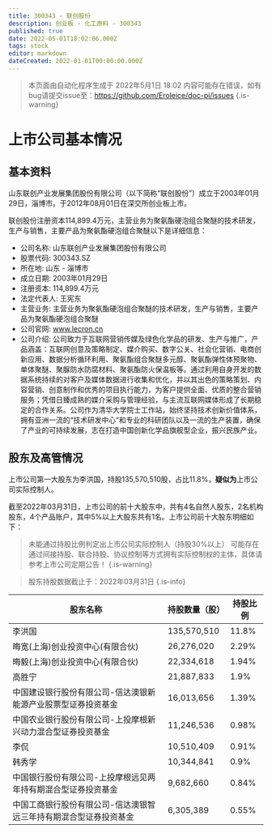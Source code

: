 ```yaml
---
title: 300343 - 联创股份
description: 创业板 - 化工原料 - 300343
published: true
date: 2022-05-01T18:02:06.000Z
tags: stock
editor: markdown
dateCreated: 2022-01-01T00:00:00.000Z
---
```


> 本页面由自动化程序生成于 2022年5月1日 18:02
> 内容可能存在错误，如有bug请提交issue至：https://github.com/Eroleice/doc-pi/issues
{.is-warning}

# 上市公司基本情况

## 基本资料

山东联创产业发展集团股份有限公司（以下简称“联创股份”）成立于2003年01月29日，淄博市。于2012年08月01日在深交所创业板上市。

联创股份注册资本114,899.4万元，主营业务为聚氨酯硬泡组合聚醚的技术研发，生产与销售，主要产品为聚氨酯硬泡组合聚醚以下是详细信息：

- 公司名称: 山东联创产业发展集团股份有限公司
- 股票代码: 300343.SZ
- 所在地: 山东 - 淄博市
- 成立日期: 2003年01月29日
- 注册资本: 114,899.4万元
- 法定代表人: 王宪东
- 主营业务: 主营业务为聚氨酯硬泡组合聚醚的技术研发，生产与销售，主要产品为聚氨酯硬泡组合聚醚
- 公司官网: www.lecron.cn
- 公司介绍: 公司致力于互联网营销传媒及绿色化学品的研发、生产与推广，产品涵盖：互联网创意及策略制定、媒介购买、数字公关、社会化营销、电商创新应用、数据分析循环利用、聚氨酯组合聚醚多元醇、聚氨酯弹性体预聚物、单体聚醚、聚脲防水防腐材料、聚氨酯防火保温板等。通过利用自身开发的数据系统持续的对客户及媒体数据进行收集和优化，并以其出色的策略策划、内容营销、创意制作和优秀的项目执行能力，为客户提供全面、优质的整合营销服务；凭借日臻成熟的媒介采购与管理经验，与主流互联网媒体形成了长期稳定的合作关系。公司作为清华大学院士工作站，始终坚持技术创新价值体系，拥有亚洲一流的“技术研发中心”和专业的科研团队以及一流的生产装置，确保了产业的可持续发展，志在打造中国创新化学品旗舰型企业，振兴民族产业。


## 股东及高管情况

上市公司第一大股东为李洪国，持股135,570,510股，占比11.8%，**疑似为**上市公司实际控制人。

截至2022年03月31日，上市公司的前十大股东中，共有4名自然人股东，2名机构股东，4个产品账户，其中5%以上大股东共有1名。上市公司前十大股东明细如下：

> 未能通过持股比例判定出上市公司实际控制人（持股30%以上）
> 可能存在通过间接持股、联合持股、协议控制等方式拥有实际控制权的主体，具体请参考上市公司定期公告！
{.is-warning}

> 股东持股数据截止于：2022年03月31日
{.is-info}

| 股东名称 | 持股数量（股） | 持股比例 |
| --- | --- | --- |
| 李洪国 | 135,570,510 | 11.8% |
| 晦宽(上海)创业投资中心(有限合伙) | 26,276,020 | 2.29% |
| 晦毅(上海)创业投资中心(有限合伙) | 22,334,618 | 1.94% |
| 高胜宁 | 21,887,833 | 1.9% |
| 中国建设银行股份有限公司-信达澳银新能源产业股票型证券投资基金 | 16,013,656 | 1.39% |
| 中国农业银行股份有限公司-上投摩根新兴动力混合型证券投资基金 | 11,246,536 | 0.98% |
| 李侃 | 10,510,409 | 0.91% |
| 韩秀学 | 10,344,841 | 0.9% |
| 中国银行股份有限公司-上投摩根远见两年持有期混合型证券投资基金 | 9,682,660 | 0.84% |
| 中国工商银行股份有限公司-信达澳银智远三年持有期混合型证券投资基金 | 6,305,389 | 0.55% |





